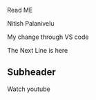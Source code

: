 Read ME

Nitish Palanivelu

My change through VS code

The Next Line is here

## Subheader

Watch youtube
